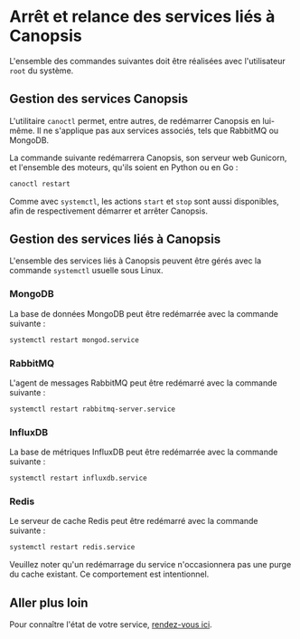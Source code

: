 # Arrêt et relance des services liés à Canopsis

L'ensemble des commandes suivantes doit être réalisées avec l'utilisateur `root` du système.

## Gestion des services Canopsis

L'utilitaire `canoctl` permet, entre autres, de redémarrer Canopsis en lui-même. Il ne s'applique pas aux services associés, tels que RabbitMQ ou MongoDB.

La commande suivante redémarrera Canopsis, son serveur web Gunicorn, et l'ensemble des moteurs, qu'ils soient en Python ou en Go :

```sh
canoctl restart
```

Comme avec `systemctl`, les actions `start` et `stop` sont aussi disponibles, afin de respectivement démarrer et arrêter Canopsis.

## Gestion des services liés à Canopsis

L'ensemble des services liés à Canopsis peuvent être gérés avec la commande `systemctl` usuelle sous Linux.

### MongoDB

La base de données MongoDB peut être redémarrée avec la commande suivante :

```sh
systemctl restart mongod.service
```

### RabbitMQ

L'agent de messages RabbitMQ peut être redémarré avec la commande suivante :

```sh
systemctl restart rabbitmq-server.service
```

### InfluxDB

La base de métriques InfluxDB peut être redémarrée avec la commande suivante :

```sh
systemctl restart influxdb.service
```

### Redis

Le serveur de cache Redis peut être redémarré avec la commande suivante :

```sh
systemctl restart redis.service
```

Veuillez noter qu'un redémarrage du service n'occasionnera pas une purge du cache existant. Ce comportement est intentionnel.

## Aller plus loin 

Pour connaître l'état de votre service, [rendez-vous ici](../troubleshooting/etat-des-services.md).
